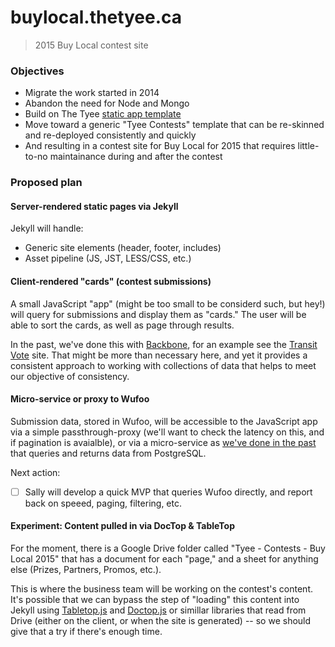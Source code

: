 # buylocal.thetyee.ca

> 2015 Buy Local contest site

### Objectives

* Migrate the work started in 2014
* Abandon the need for Node and Mongo
* Build on The Tyee [static app template](https://github.com/TheTyee/static-app-template)
* Move toward a generic "Tyee Contests" template that can be re-skinned and re-deployed consistently and quickly
* And resulting in a contest site for Buy Local for 2015 that requires little-to-no maintainance during and after the contest

### Proposed plan

#### Server-rendered static pages via Jekyll

Jekyll will handle:

* Generic site elements (header, footer, includes)
* Asset pipeline (JS, JST, LESS/CSS, etc.)

#### Client-rendered "cards" (contest submissions)

A small JavaScript "app" (might be too small to be considerd such, but hey!) will query for submissions and display them as "cards." The user will be able to sort the cards, as well as page through results.

In the past, we've done this with [Backbone](http://backbonejs.org/), for an example see the [Transit Vote](https://github.com/TheTyee/transit-vote.thetyee.ca) site. That might be more than necessary here, and yet it provides a consistent approach to working with collections of data that helps to meet our objective of consistency.

#### Micro-service or proxy to Wufoo

Submission data, stored in Wufoo, will be accessible to the JavaScript app via a simple passthrough-proxy (we'll want to check the latency on this, and if pagination is avaialble), or via a micro-service as [we've done in the past](https://github.com/phillipadsmith/widgets.thetyee.ca) that queries and returns data from PostgreSQL.

Next action:
- [ ] Sally will develop a quick MVP that queries Wufoo directly, and report back on speeed, paging, filtering, etc.

#### Experiment: Content pulled in via DocTop & TableTop

For the moment, there is a Google Drive folder called "Tyee - Contests - Buy Local 2015" that has a document for each "page," and a sheet for anything else (Prizes, Partners, Promos, etc.). 

This is where the business team will be working on the contest's content. It's possible that we can bypass the step of "loading" this content into Jekyll using [Tabletop.js](https://github.com/jsoma/tabletop) and [Doctop.js](https://github.com/times/doctop) or simillar libraries that read from Drive (either on the client, or when the site is generated) -- so we should give that a try if there's enough time.






